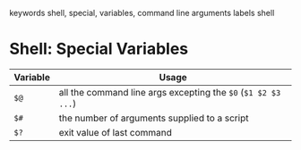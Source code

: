 keywords shell, special, variables, command line arguments
labels shell

# Shell: Special Variables

| Variable | Usage |
|----------|-------|
| `$@` | all the command line args excepting the `$0` (`$1 $2 $3 ...`) |
| `$#` | the number of arguments supplied to a script |
| `$?` | exit value of last command |
